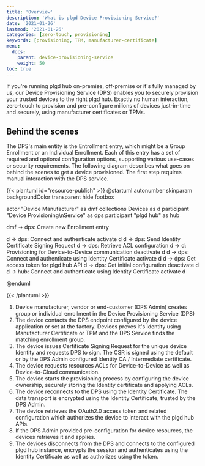 ```yaml
---
title: 'Overview'
description: 'What is plgd Device Provisioning Service?'
date: '2021-01-26'
lastmod: '2021-01-26'
categories: [zero-touch, provisioning]
keywords: [provisioning, TPM, manufacturer-certificate]
menu:
  docs:
    parent: device-provisioning-service
    weight: 50
toc: true
---
```


If you're running plgd hub on-premise, off-premise or it's fully managed by us, our Device Provisioning Service (DPS) enables you to securely provision your trusted devices to the right plgd hub. Exactly no human interaction, zero-touch to provision and pre-configure milions of devices just-in-time and securely, using manufacturer certificates or TPMs.

## Behind the scenes

The DPS's main entity is the Entrollment entry, which might be a Group Enrollment or an Individual Enrollment. Each of this entry has a set of required and optional configuration options, supporting various use-cases or security requirements. The following diagram describes what goes on behind the scenes to get a device provisioned. The first step requires manual interaction with the DPS service.

{{< plantuml id="resource-publish" >}}
@startuml
autonumber
skinparam backgroundColor transparent
hide footbox

actor "Device Manufacturer" as dmf
collections Devices as d
participant "Device Provisioning\nService" as dps
participant "plgd hub" as hub

dmf -> dps: Create new Enrollment entry

d -> dps: Connect and authenticate
activate d
d -> dps: Send Identity Certificate Signing Request
d -> dps: Retrieve ACL configuration
d -> d: Provisioning for Device-to-Device communication
deactivate d
d -> dps: Connect and authenticate using Identity Certificate
activate d
d -> dps: Get access token for plgd hub API
d -> dps: Get initial configuration
deactivate d
d -> hub: Connect and authenticate using Identity Certificate
activate d

@enduml

{{< /plantuml >}}
1. Device manufacturer, vendor or end-customer (DPS Admin) creates group or individual enrollment in the Device Provisioning Service (DPS)
2. The device contacts the DPS endpoint configured by the device application or set at the factory. Devices proves it's identity using Manufacturer Certificate or TPM and the DPS Service finds the matching enrollment group.
3. The device issues Certificate Signing Request for the unique device Identity and requests DPS to sign. The CSR is signed using the default or by the DPS Admin configured Identity CA / Intermediate certificate.
4. The device requests resources ACLs for Device-to-Device as well as Device-to-Cloud communication.
5. The device starts the provisioning process by configuring the device ownership, securely storing the Identity certificate and applying ACLs.
6. The device reconnects to the DPS using the Identity Certificate. The data transport is encrypted using the Identity Certificate, trusted by the DPS Admin.
7. The device retrieves the OAuth2.0 access token and related configuration which authorizes the device to interact with the plgd hub APIs.
8. If the DPS Admin provided pre-configuration for device resources, the devices retrieves it and applies.
9. The devices disconnects from the DPS and connects to the configured plgd hub instance, encrypts the session and authenticates using the Identity Certificate as well as authorizes using the token.

